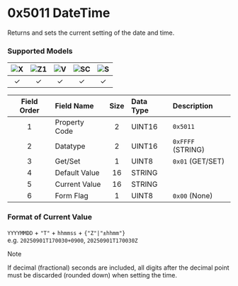 # 0x5011 DateTime

Returns and sets the current setting of the date and time.  

### Supported Models
| ![X](https://img.shields.io/badge/X-purple) | ![Z1](https://img.shields.io/badge/Z1-blue) | ![V](https://img.shields.io/badge/V-green) | ![SC](https://img.shields.io/badge/SC-orange) | ![S](https://img.shields.io/badge/S-red) |
|:-:|:-:|:-:|:-:|:-:|
| ✓ | ✓ | ✓ | ✓ | ✓ |

| Field Order | Field Name | Size | Data Type | Description |
|:-:|:--|:-:|:--|:--|
| 1 | Property Code | 2 | UINT16 | `0x5011` |
| 2 | Datatype | 2 | UINT16 | `0xFFFF` (STRING) |
| 3 | Get/Set | 1 | UINT8 | `0x01` (GET/SET) |
| 4 | Default Value | 16 | STRING ||
| 5 | Current Value | 16 | STRING ||
| 6 | Form Flag | 1 | UINT8 | `0x00` (None) |

### Format of Current Value

`YYYYMMDD` + `"T"` + `hhmmss` + `{"Z"|"±hhmm"}`  
e.g. `20250901T170030+0900`, `20250901T170030Z`  

> [!NOTE]
> If decimal (fractional) seconds are included, all digits after the decimal point must be discarded (rounded down) when setting the time.  
